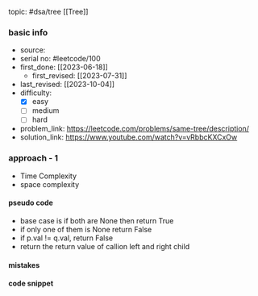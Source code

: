 topic: #dsa/tree [[Tree]]

### basic info
- source: 
- serial no: #leetcode/100
- first_done: [[2023-06-18]]
	- first_revised: [[2023-07-31]]
- last_revised: [[2023-10-04]]
- difficulty:
	- [x] easy
	- [ ] medium
	- [ ] hard
- problem_link: https://leetcode.com/problems/same-tree/description/
- solution_link: https://www.youtube.com/watch?v=vRbbcKXCxOw

### approach - 1
- Time Complexity
- space complexity

#### pseudo code
- base case is if both are None then return True
- if only one of them is None return False
- if p.val != q.val, return False
- return the return value of callion left and right child

#### mistakes

#### code snippet
```python

```